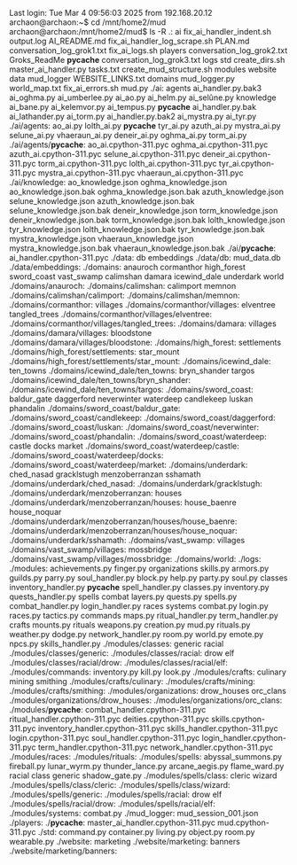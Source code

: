 Last login: Tue Mar  4 09:56:03 2025 from 192.168.20.12
archaon@archaon:~$ cd /mnt/home2/mud
archaon@archaon:/mnt/home2/mud$ ls -R
.:
ai                          fix_ai_handler_indent.sh      output.log
AI_README.md                fix_ai_handler_log_scrape.sh  PLAN.md
conversation_log_grok1.txt  fix_ai_logs.sh                players
conversation_log_grok2.txt  Groks_ReadMe                  __pycache__
conversation_log_grok3.txt  logs                          std
create_dirs.sh              master_ai_handler.py          tasks.txt
create_mud_structure.sh     modules                       website
data                        mud_logger                    WEBSITE_LINKS.txt
domains                     mud_logger.py                 world_map.txt
fix_ai_errors.sh            mud.py
./ai:
agents              ai_handler.py.bak3  ai_oghma.py   ai_umberlee.py
ai_ao.py            ai_helm.py          ai_selûne.py  knowledge
ai_bane.py          ai_kelemvor.py      ai_tempus.py  __pycache__
ai_handler.py.bak   ai_lathander.py     ai_torm.py
ai_handler.py.bak2  ai_mystra.py        ai_tyr.py
./ai/agents:
ao_ai.py      lolth_ai.py   __pycache__   tyr_ai.py
azuth_ai.py   mystra_ai.py  selune_ai.py  vhaeraun_ai.py
deneir_ai.py  oghma_ai.py   torm_ai.py
./ai/agents/__pycache__:
ao_ai.cpython-311.pyc      oghma_ai.cpython-311.pyc
azuth_ai.cpython-311.pyc   selune_ai.cpython-311.pyc
deneir_ai.cpython-311.pyc  torm_ai.cpython-311.pyc
lolth_ai.cpython-311.pyc   tyr_ai.cpython-311.pyc
mystra_ai.cpython-311.pyc  vhaeraun_ai.cpython-311.pyc
./ai/knowledge:
ao_knowledge.json          oghma_knowledge.json
ao_knowledge.json.bak      oghma_knowledge.json.bak
azuth_knowledge.json       selune_knowledge.json
azuth_knowledge.json.bak   selune_knowledge.json.bak
deneir_knowledge.json      torm_knowledge.json
deneir_knowledge.json.bak  torm_knowledge.json.bak
lolth_knowledge.json       tyr_knowledge.json
lolth_knowledge.json.bak   tyr_knowledge.json.bak
mystra_knowledge.json      vhaeraun_knowledge.json
mystra_knowledge.json.bak  vhaeraun_knowledge.json.bak
./ai/__pycache__:
ai_handler.cpython-311.pyc
./data:
db  embeddings
./data/db:
mud_data.db
./data/embeddings:
./domains:
anauroch   cormanthor  high_forest   sword_coast  vast_swamp
calimshan  damara      icewind_dale  underdark    world
./domains/anauroch:
./domains/calimshan:
calimport  memnon
./domains/calimshan/calimport:
./domains/calimshan/memnon:
./domains/cormanthor:
villages
./domains/cormanthor/villages:
elventree  tangled_trees
./domains/cormanthor/villages/elventree:
./domains/cormanthor/villages/tangled_trees:
./domains/damara:
villages
./domains/damara/villages:
bloodstone
./domains/damara/villages/bloodstone:
./domains/high_forest:
settlements
./domains/high_forest/settlements:
star_mount
./domains/high_forest/settlements/star_mount:
./domains/icewind_dale:
ten_towns
./domains/icewind_dale/ten_towns:
bryn_shander  targos
./domains/icewind_dale/ten_towns/bryn_shander:
./domains/icewind_dale/ten_towns/targos:
./domains/sword_coast:
baldur_gate  daggerford  neverwinter  waterdeep
candlekeep   luskan      phandalin
./domains/sword_coast/baldur_gate:
./domains/sword_coast/candlekeep:
./domains/sword_coast/daggerford:
./domains/sword_coast/luskan:
./domains/sword_coast/neverwinter:
./domains/sword_coast/phandalin:
./domains/sword_coast/waterdeep:
castle  docks  market
./domains/sword_coast/waterdeep/castle:
./domains/sword_coast/waterdeep/docks:
./domains/sword_coast/waterdeep/market:
./domains/underdark:
ched_nasad  gracklstugh  menzoberranzan  sshamath
./domains/underdark/ched_nasad:
./domains/underdark/gracklstugh:
./domains/underdark/menzoberranzan:
houses
./domains/underdark/menzoberranzan/houses:
house_baenre  house_noquar
./domains/underdark/menzoberranzan/houses/house_baenre:
./domains/underdark/menzoberranzan/houses/house_noquar:
./domains/underdark/sshamath:
./domains/vast_swamp:
villages
./domains/vast_swamp/villages:
mossbridge
./domains/vast_swamp/villages/mossbridge:
./domains/world:
./logs:
./modules:
achievements.py    finger.py             organizations      skills.py
armors.py          guilds.py             parry.py           soul_handler.py
block.py           help.py               party.py           soul.py
classes            inventory_handler.py  __pycache__        spell_handler.py
classes.py         inventory.py          quests_handler.py  spells
combat             layers.py             quests.py          spells.py
combat_handler.py  login_handler.py      races              systems
combat.py          login.py              races.py           tactics.py
commands           maps.py               ritual_handler.py  term_handler.py
crafts             mounts.py             rituals            weapons.py
creation.py        mud.py                rituals.py         weather.py
dodge.py           network_handler.py    room.py            world.py
emote.py           npcs.py               skills_handler.py
./modules/classes:
generic  racial
./modules/classes/generic:
./modules/classes/racial:
drow  elf
./modules/classes/racial/drow:
./modules/classes/racial/elf:
./modules/commands:
inventory.py  kill.py  look.py
./modules/crafts:
culinary  mining  smithing
./modules/crafts/culinary:
./modules/crafts/mining:
./modules/crafts/smithing:
./modules/organizations:
drow_houses  orc_clans
./modules/organizations/drow_houses:
./modules/organizations/orc_clans:
./modules/__pycache__:
combat_handler.cpython-311.pyc     ritual_handler.cpython-311.pyc
deities.cpython-311.pyc            skills.cpython-311.pyc
inventory_handler.cpython-311.pyc  skills_handler.cpython-311.pyc
login.cpython-311.pyc              soul_handler.cpython-311.pyc
login_handler.cpython-311.pyc      term_handler.cpython-311.pyc
network_handler.cpython-311.pyc
./modules/races:
./modules/rituals:
./modules/spells:
abyssal_summons.py  fireball.py    lunar_wyrm.py   thunder_lance.py
arcane_aegis.py     flame_ward.py  racial
class               generic        shadow_gate.py
./modules/spells/class:
cleric  wizard
./modules/spells/class/cleric:
./modules/spells/class/wizard:
./modules/spells/generic:
./modules/spells/racial:
drow  elf
./modules/spells/racial/drow:
./modules/spells/racial/elf:
./modules/systems:
combat.py
./mud_logger:
mud_session_001.json
./players:
./__pycache__:
master_ai_handler.cpython-311.pyc  mud.cpython-311.pyc
./std:
command.py  container.py  living.py  object.py  room.py  wearable.py
./website:
marketing
./website/marketing:
banners
./website/marketing/banners:
